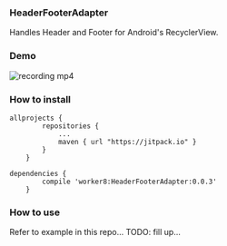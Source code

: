 ### HeaderFooterAdapter
Handles Header and Footer for Android's RecyclerView.

### Demo
![recording mp4](https://cloud.githubusercontent.com/assets/1988156/16421148/f8b6ffd8-3d8e-11e6-8499-7fb51bf7c939.gif)

### How to install
```
allprojects {
		repositories {
			...
			maven { url "https://jitpack.io" }
		}
	}
```

```
dependencies {
		compile 'worker8:HeaderFooterAdapter:0.0.3'
	}
```

### How to use
Refer to example in this repo...
TODO: fill up...

